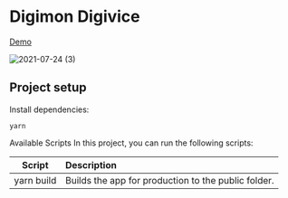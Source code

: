 # Digimon Digivice

[Demo](https://chenej9797.github.io/css_digimon_digivice/)

![2021-07-24 (3)](https://user-images.githubusercontent.com/32087765/126864999-9de9a628-3686-4559-90a3-b01bf01bb202.png)

## Project setup
Install dependencies:
```
yarn
```
Available Scripts
In this project, you can run the following scripts:

Script	   | Description
-----------|:---------------------------------------------------
yarn build |	Builds the app for production to the public folder.

